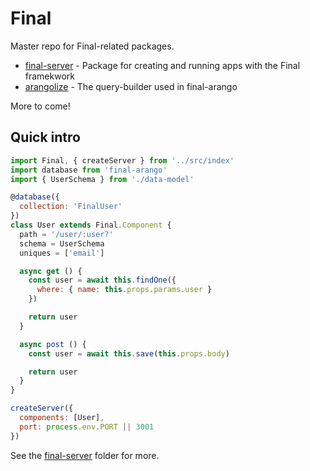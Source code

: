 # Final

Master repo for Final-related packages.

* [final-server](packages/final-server) - Package for creating and running apps with the Final framekwork
* [arangolize](packages/arangolize) - The query-builder used in final-arango

More to come!

## Quick intro

```js
import Final, { createServer } from '../src/index'
import database from 'final-arango'
import { UserSchema } from './data-model'

@database({
  collection: 'FinalUser'
})
class User extends Final.Component {
  path = '/user/:user?'
  schema = UserSchema
  uniques = ['email']

  async get () {
    const user = await this.findOne({
      where: { name: this.props.params.user }
    })

    return user
  }

  async post () {
    const user = await this.save(this.props.body)

    return user
  }
}

createServer({
  components: [User],
  port: process.env.PORT || 3001
})
```

See the [final-server](packages/final-server) folder for more.